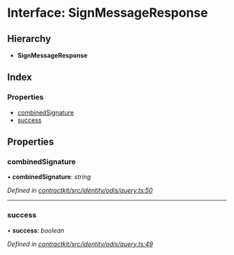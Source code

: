 # Interface: SignMessageResponse

## Hierarchy

* **SignMessageResponse**

## Index

### Properties

* [combinedSignature](_contractkit_src_identity_odis_query_.signmessageresponse.md#combinedsignature)
* [success](_contractkit_src_identity_odis_query_.signmessageresponse.md#success)

## Properties

###  combinedSignature

• **combinedSignature**: *string*

*Defined in [contractkit/src/identity/odis/query.ts:50](https://github.com/celo-org/celo-monorepo/blob/master/packages/contractkit/src/identity/odis/query.ts#L50)*

___

###  success

• **success**: *boolean*

*Defined in [contractkit/src/identity/odis/query.ts:49](https://github.com/celo-org/celo-monorepo/blob/master/packages/contractkit/src/identity/odis/query.ts#L49)*
